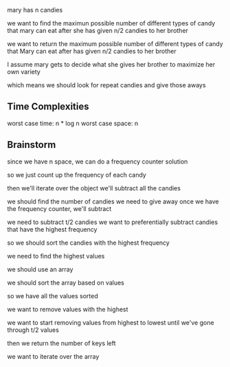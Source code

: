 mary has n candies

we want to find the maximun possible number of different types of candy that mary can eat after she has given n/2 candies to her brother

we want to return the maximum possible number of different types of candy that Mary can eat after has given n/2 candies to her brother

I assume mary gets to decide what she gives her brother to maximize her own variety

which means we should look for repeat candies and give those aways

## Time Complexities

worst case time: n \* log n
worst case space: n

## Brainstorm

since we have n space, we can do a frequency counter solution

so we just count up the frequency of each candy

then we'll iterate over the object
we'll subtract all the candies

we should find the number of candies we need to give away
once we have the frequency counter, we'll subtract

we need to subtract t/2 candies
we want to preferentially subtract candies that have the highest frequency

so we should sort the candies with the highest frequency

we need to find the highest values

we should use an array

we should sort the array based on values

so we have all the values sorted

we want to remove values with the highest

we want to start removing values from highest to lowest until we've gone through t/2 values

then we return the number of keys left

we want to iterate over the array